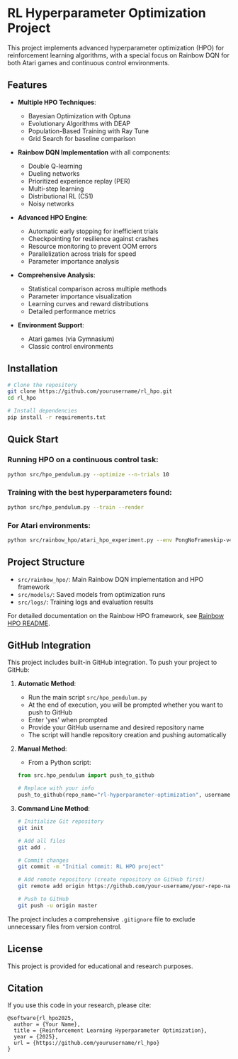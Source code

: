 # RL Hyperparameter Optimization Project

This project implements advanced hyperparameter optimization (HPO) for reinforcement learning algorithms, with a special focus on Rainbow DQN for both Atari games and continuous control environments.

## Features

- **Multiple HPO Techniques**:
  - Bayesian Optimization with Optuna
  - Evolutionary Algorithms with DEAP
  - Population-Based Training with Ray Tune
  - Grid Search for baseline comparison
  
- **Rainbow DQN Implementation** with all components:
  - Double Q-learning
  - Dueling networks
  - Prioritized experience replay (PER)
  - Multi-step learning
  - Distributional RL (C51)
  - Noisy networks
  
- **Advanced HPO Engine**:
  - Automatic early stopping for inefficient trials
  - Checkpointing for resilience against crashes
  - Resource monitoring to prevent OOM errors
  - Parallelization across trials for speed
  - Parameter importance analysis
  
- **Comprehensive Analysis**:
  - Statistical comparison across multiple methods
  - Parameter importance visualization
  - Learning curves and reward distributions
  - Detailed performance metrics

- **Environment Support**:
  - Atari games (via Gymnasium)
  - Classic control environments

## Installation

```bash
# Clone the repository
git clone https://github.com/yourusername/rl_hpo.git
cd rl_hpo

# Install dependencies
pip install -r requirements.txt
```

## Quick Start

### Running HPO on a continuous control task:
```bash
python src/hpo_pendulum.py --optimize --n-trials 10
```

### Training with the best hyperparameters found:
```bash
python src/hpo_pendulum.py --train --render
```

### For Atari environments:
```bash
python src/rainbow_hpo/atari_hpo_experiment.py --env PongNoFrameskip-v4 --bayesian
```

## Project Structure

- `src/rainbow_hpo/`: Main Rainbow DQN implementation and HPO framework
- `src/models/`: Saved models from optimization runs
- `src/logs/`: Training logs and evaluation results

For detailed documentation on the Rainbow HPO framework, see [Rainbow HPO README](src/rainbow_hpo/README.md).

## GitHub Integration

This project includes built-in GitHub integration. To push your project to GitHub:

1. **Automatic Method**:
   - Run the main script `src/hpo_pendulum.py`
   - At the end of execution, you will be prompted whether you want to push to GitHub
   - Enter 'yes' when prompted
   - Provide your GitHub username and desired repository name
   - The script will handle repository creation and pushing automatically

2. **Manual Method**:
   - From a Python script:
   ```python
   from src.hpo_pendulum import push_to_github
   
   # Replace with your info
   push_to_github(repo_name="rl-hyperparameter-optimization", username="your-username")
   ```

3. **Command Line Method**:
   ```bash
   # Initialize Git repository
   git init
   
   # Add all files
   git add .
   
   # Commit changes
   git commit -m "Initial commit: RL HPO project"
   
   # Add remote repository (create repository on GitHub first)
   git remote add origin https://github.com/your-username/your-repo-name.git
   
   # Push to GitHub
   git push -u origin master
   ```

The project includes a comprehensive `.gitignore` file to exclude unnecessary files from version control.

## License

This project is provided for educational and research purposes.

## Citation

If you use this code in your research, please cite:

```
@software{rl_hpo2025,
  author = {Your Name},
  title = {Reinforcement Learning Hyperparameter Optimization},
  year = {2025},
  url = {https://github.com/yourusername/rl_hpo}
}
```